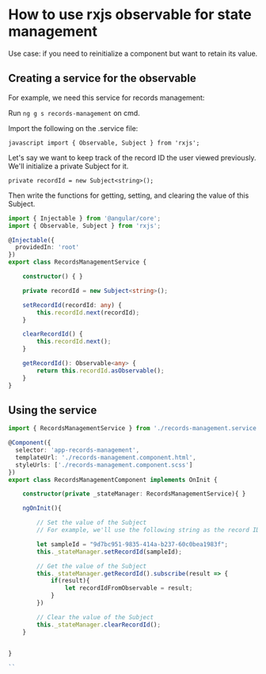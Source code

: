 
# How to use rxjs observable for state management

Use case: if you need to reinitialize a component but want to retain its value.

## Creating a service for the observable

For example, we need this service for records management:

Run ``ng g s records-management`` on cmd.

Import the following on the .service file:

``javascript
import { Observable, Subject } from 'rxjs';
``

Let's say we want to keep track of the record ID the user viewed previously. We'll initialize a private Subject for it.

``private recordId = new Subject<string>();``

Then write the functions for getting, setting, and clearing the value of this Subject.

```typescript
import { Injectable } from '@angular/core';
import { Observable, Subject } from 'rxjs';

@Injectable({
  providedIn: 'root'
})
export class RecordsManagementService {

    constructor() { }

    private recordId = new Subject<string>();

    setRecordId(recordId: any) {
        this.recordId.next(recordId);
    }

    clearRecordId() {
        this.recordId.next();
    }

    getRecordId(): Observable<any> {
        return this.recordId.asObservable();
    }
}

```

## Using the service 

```typescript
import { RecordsManagementService } from './records-management.service'

@Component({
  selector: 'app-records-management',
  templateUrl: './records-management.component.html',
  styleUrls: ['./records-management.component.scss']
})
export class RecordsManagementComponent implements OnInit {

    constructor(private _stateManager: RecordsManagementService){ }

    ngOnInit(){

        // Set the value of the Subject
        // For example, we'll use the following string as the record ID

        let sampleId = "9d7bc951-9835-414a-b237-60c0bea1983f";
        this._stateManager.setRecordId(sampleId);

        // Get the value of the Subject
        this._stateManager.getRecordId().subscribe(result => {
            if(result){ 
                let recordIdFromObservable = result;
            }
        })

        // Clear the value of the Subject
        this._stateManager.clearRecordId();
    }


}

``
